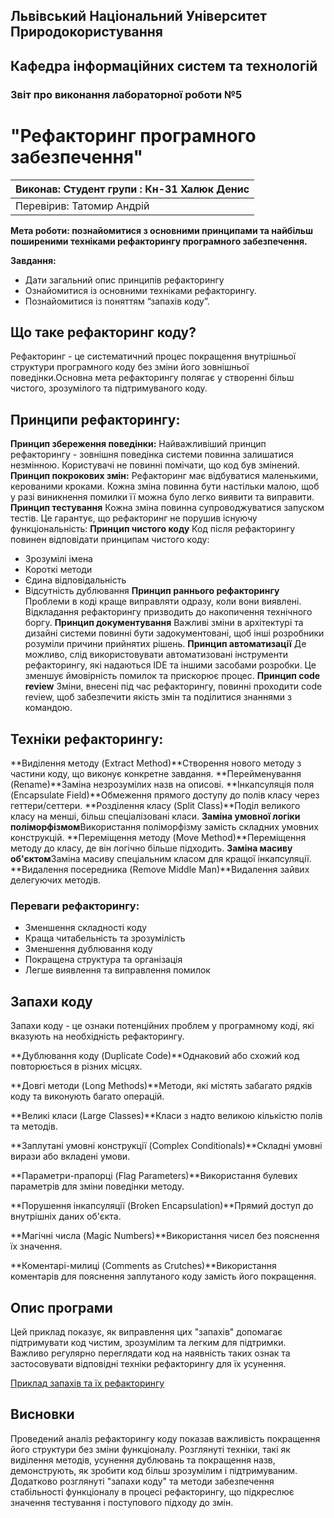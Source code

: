 ## Львівський Національний Університет Природокористування
## Кафедра інформаційних систем та технологій



### Звіт про виконання лабораторної роботи №5
# "Рефакторинг програмного забезпечення"

| Виконав: Студент групи : Кн-31 Халюк Денис    |
|-----------------------------------------------|
| Перевірив: Татомир Андрій                     |


**Мета роботи: познайомитися з основними принципами та найбільш поширеними техніками рефакторингу програмного забезпечення.**

**Завдання:**
- Дати загальний опис принципів рефакторингу
- Ознайомитися із основними техніками рефакторингу. 
- Познайомитися із поняттям “запахів коду”. 

## Що таке рефакторинг коду?
Рефакторинг - це систематичний процес покращення внутрішньої структури програмного коду без зміни його зовнішньої поведінки.Основна мета рефакторингу полягає у створенні більш чистого, зрозумілого та підтримуваного коду.
## Принципи рефакторингу:
**Принцип збереження поведінки:**
Найважливіший принцип рефакторингу - зовнішня поведінка системи повинна залишатися незмінною. Користувачі не повинні помічати, що код був змінений.
**Принцип покрокових змін:**
Рефакторинг має відбуватися маленькими, керованими кроками. Кожна зміна повинна бути настільки малою, щоб у разі виникнення помилки її можна було легко виявити та виправити.
**Принцип тестування**
Кожна зміна повинна супроводжуватися запуском тестів. Це гарантує, що рефакторинг не порушив існуючу функціональність:
**Принцип чистого коду**
Код після рефакторингу повинен відповідати принципам чистого коду:
- Зрозумілі імена
- Короткі методи
- Єдина відповідальність
- Відсутність дублювання
**Принцип раннього рефакторингу**
Проблеми в коді краще виправляти одразу, коли вони виявлені. Відкладання рефакторингу призводить до накопичення технічного боргу.
**Принцип документування**
Важливі зміни в архітектурі та дизайні системи повинні бути задокументовані, щоб інші розробники розуміли причини прийнятих рішень.
**Принцип автоматизації**
Де можливо, слід використовувати автоматизовані інструменти рефакторингу, які надаються IDE та іншими засобами розробки. Це зменшує ймовірність помилок та прискорює процес.
**Принцип code review**
Зміни, внесені під час рефакторингу, повинні проходити code review, щоб забезпечити якість змін та поділитися знаннями з командою.

## Техніки рефакторингу: 
**Виділення методу (Extract Method)**Створення нового методу з частини коду, що виконує конкретне завдання.
**Перейменування (Rename)**Заміна незрозумілих назв на описові.
**Інкапсуляція поля (Encapsulate Field)**Обмеження прямого доступу до полів класу через геттери/сеттери.
**Розділення класу (Split Class)**Поділ великого класу на менші, більш спеціалізовані класи.
**Заміна умовної логіки поліморфізмом**Використання поліморфізму замість складних умовних конструкцій.
**Переміщення методу (Move Method)**Переміщення методу до класу, де він логічно більше підходить.
**Заміна масиву об'єктом**Заміна масиву спеціальним класом для кращої інкапсуляції.
**Видалення посередника (Remove Middle Man)**Видалення зайвих делегуючих методів.

### Переваги рефакторингу:

- Зменшення складності коду
- Краща читабельність та зрозумілість
- Зменшення дублювання коду
- Покращена структура та організація
- Легше виявлення та виправлення помилок

## Запахи коду

Запахи коду - це ознаки потенційних проблем у програмному коді, які вказують на необхідність рефакторингу.


**Дублювання коду (Duplicate Code)**Однаковий або схожий код повторюється в різних місцях.

**Довгі методи (Long Methods)**Методи, які містять забагато рядків коду та виконують багато операцій.

**Великі класи (Large Classes)**Класи з надто великою кількістю полів та методів.

**Заплутані умовні конструкції (Complex Conditionals)**Складні умовні вирази або вкладені умови.

**Параметри-прапорці (Flag Parameters)**Використання булевих параметрів для зміни поведінки методу.

**Порушення інкапсуляції (Broken Encapsulation)**Прямий доступ до внутрішніх даних об'єкта.

**Магічні числа (Magic Numbers)**Використання чисел без пояснення їх значення.

**Коментарі-милиці (Comments as Crutches)**Використання коментарів для пояснення заплутаного коду замість його покращення.


## Опис програми

Цей приклад показує, як виправлення цих "запахів" допомагає підтримувати код чистим, зрозумілим та легким для підтримки. Важливо регулярно переглядати код на наявність таких ознак та застосовувати відповідні техніки рефакторингу для їх усунення.

[Приклад запахів та їх рефакторингу](main.py)

## Висновки

Проведений аналіз рефакторингу коду показав важливість покращення його структури без зміни функціоналу. Розглянуті техніки, такі як виділення методів, усунення дублювань та покращення назв, демонструють, як зробити код більш зрозумілим і підтримуваним. Додатково розглянуті "запахи коду" та методи забезпечення стабільності функціоналу в процесі рефакторингу, що підкреслює значення тестування і поступового підходу до змін.